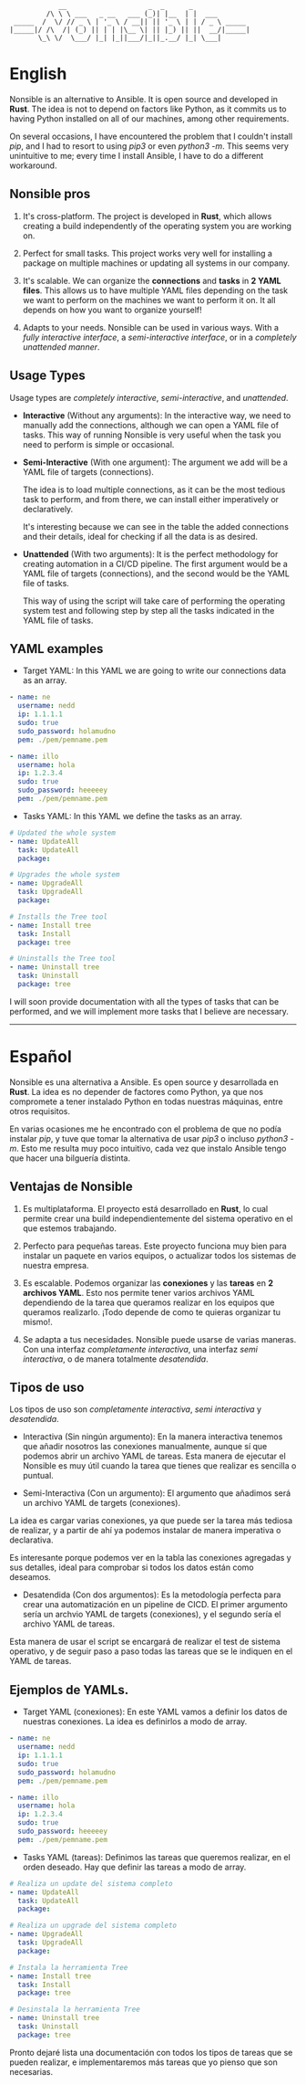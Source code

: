 ```
            __                    _  _      _
         /\ \ \ ___   _ __   ___ (_)| |__  | |  ___
 _____  /  \/ // _ \ | '_ \ / __|| || '_ \ | | / _ \ _____
|_____|/ /\  /| (_) || | | |\__ \| || |_) || ||  __/|_____|
       \_\ \/  \___/ |_| |_||___/|_||_.__/ |_| \___|
```

# English

Nonsible is an alternative to Ansible. It is open source and developed in **Rust**. The idea is not to depend on factors like Python, as it commits us to having Python installed on all of our machines, among other requirements.

On several occasions, I have encountered the problem that I couldn't install _pip_, and I had to resort to using _pip3_ or even _python3 -m_. This seems very unintuitive to me; every time I install Ansible, I have to do a different workaround.

## Nonsible pros

1. It's cross-platform.
   The project is developed in **Rust**, which allows creating a build independently of the operating system you are working on.

2. Perfect for small tasks.
   This project works very well for installing a package on multiple machines or updating all systems in our company.

3. It's scalable.
   We can organize the **connections** and **tasks** in **2 YAML files**. This allows us to have multiple YAML files depending on the task we want to perform on the machines we want to perform it on. It all depends on how you want to organize yourself!

4. Adapts to your needs.
   Nonsible can be used in various ways. With a _fully interactive interface_, a _semi-interactive interface_, or in a _completely unattended manner_.

## Usage Types

Usage types are _completely interactive_, _semi-interactive_, and _unattended_.

-   **Interactive** (Without any arguments):
    In the interactive way, we need to manually add the connections, although we can open a YAML file of tasks. This way of running Nonsible is very useful when the task you need to perform is simple or occasional.

-   **Semi-Interactive** (With one argument):
    The argument we add will be a YAML file of targets (connections).

    The idea is to load multiple connections, as it can be the most tedious task to perform, and from there, we can install either imperatively or declaratively.

    It's interesting because we can see in the table the added connections and their details, ideal for checking if all the data is as desired.

-   **Unattended** (With two arguments):
    It is the perfect methodology for creating automation in a CI/CD pipeline.
    The first argument would be a YAML file of targets (connections), and the second would be the YAML file of tasks.

    This way of using the script will take care of performing the operating system test and following step by step all the tasks indicated in the YAML file of tasks.

## YAML examples

-   Target YAML:
    In this YAML we are going to write our connections data as an array.

```yaml
- name: ne
  username: nedd
  ip: 1.1.1.1
  sudo: true
  sudo_password: holamudno
  pem: ./pem/pemname.pem

- name: illo
  username: hola
  ip: 1.2.3.4
  sudo: true
  sudo_password: heeeeey
  pem: ./pem/pemname.pem
```

-   Tasks YAML:
    In this YAML we define the tasks as an array.

```yaml
# Updated the whole system
- name: UpdateAll
  task: UpdateAll
  package:

# Upgrades the whole system
- name: UpgradeAll
  task: UpgradeAll
  package:

# Installs the Tree tool
- name: Install tree
  task: Install
  package: tree

# Uninstalls the Tree tool
- name: Uninstall tree
  task: Uninstall
  package: tree
```

I will soon provide documentation with all the types of tasks that can be performed, and we will implement more tasks that I believe are necessary.

---

# Español

Nonsible es una alternativa a Ansible. Es open source y desarrollada en **Rust**. La idea es no depender de factores como Python, ya que nos compromete a tener instalado Python en todas nuestras máquinas, entre otros requisitos.

En varias ocasiones me he encontrado con el problema de que no podía instalar _pip_, y tuve que tomar la alternativa de usar _pip3_ o incluso _python3 -m_. Esto me resulta muy poco intuitivo, cada vez que instalo Ansible tengo que hacer una bilguería distinta.

## Ventajas de Nonsible

1. Es multiplataforma.
   El proyecto está desarrollado en **Rust**, lo cual permite crear una build independientemente del sistema operativo en el que estemos trabajando.

2. Perfecto para pequeñas tareas.
   Este proyecto funciona muy bien para instalar un paquete en varios equipos, o actualizar todos los sistemas de nuestra empresa.

3. Es escalable.
   Podemos organizar las **conexiones** y las **tareas** en **2 archivos YAML**. Esto nos permite tener varios archivos YAML dependiendo de la tarea que queramos realizar en los equipos que queramos realizarlo. ¡Todo depende de como te quieras organizar tu mismo!.

4. Se adapta a tus necesidades.
   Nonsible puede usarse de varias maneras. Con una interfaz _completamente interactiva_, una interfaz _semi interactiva_, o de manera totalmente _desatendida_.

## Tipos de uso

Los tipos de uso son _completamente interactiva_, _semi interactiva_ y _desatendida_.

-   Interactiva (Sin ningún argumento):
    En la manera interactiva tenemos que añadir nosotros las conexiones manualmente, aunque sí que podemos abrir un archivo YAML de tareas. Esta manera de ejecutar el Nonsible es muy útil cuando la tarea que tienes que realizar es sencilla o puntual.

-   Semi-Interactiva (Con un argumento):
    El argumento que añadimos será un archivo YAML de targets (conexiones).

La idea es cargar varias conexiones, ya que puede ser la tarea más tediosa de realizar, y a partir de ahí ya podemos instalar de manera imperativa o declarativa.

Es interesante porque podemos ver en la tabla las conexiones agregadas y sus detalles, ideal para comprobar si todos los datos están como deseamos.

-   Desatendida (Con dos argumentos):
    Es la metodología perfecta para crear una automatización en un pipeline de CICD.
    El primer argumento sería un archvio YAML de targets (conexiones), y el segundo sería el archivo YAML de tareas.

Esta manera de usar el script se encargará de realizar el test de sistema operativo, y de seguir paso a paso todas las tareas que se le indiquen en el YAML de tareas.

## Ejemplos de YAMLs.

-   Target YAML (conexiones):
    En este YAML vamos a definir los datos de nuestras conexiones. La idea es definirlos a modo de array.

```yaml
- name: ne
  username: nedd
  ip: 1.1.1.1
  sudo: true
  sudo_password: holamudno
  pem: ./pem/pemname.pem

- name: illo
  username: hola
  ip: 1.2.3.4
  sudo: true
  sudo_password: heeeeey
  pem: ./pem/pemname.pem
```

-   Tasks YAML (tareas):
    Definimos las tareas que queremos realizar, en el orden deseado. Hay que definir las tareas a modo de array.

```yaml
# Realiza un update del sistema completo
- name: UpdateAll
  task: UpdateAll
  package:

# Realiza un upgrade del sistema completo
- name: UpgradeAll
  task: UpgradeAll
  package:

# Instala la herramienta Tree
- name: Install tree
  task: Install
  package: tree

# Desinstala la herramienta Tree
- name: Uninstall tree
  task: Uninstall
  package: tree
```

Pronto dejaré lista una documentación con todos los tipos de tareas que se pueden realizar, e implementaremos más tareas que yo pienso que son necesarias.
